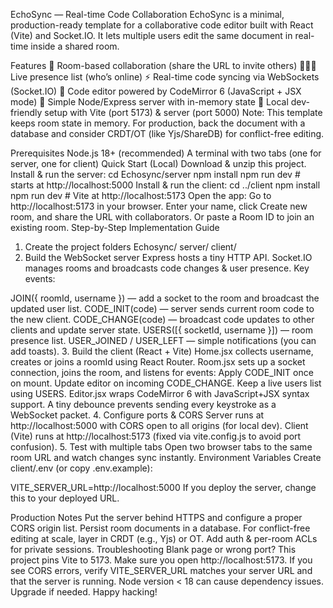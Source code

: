 EchoSync — Real-time Code Collaboration
EchoSync is a minimal, production-ready template for a collaborative code editor built with React (Vite) and Socket.IO. It lets multiple users edit the same document in real-time inside a shared room.

Features
🔗 Room-based collaboration (share the URL to invite others)
🧑‍🤝‍🧑 Live presence list (who’s online)
⚡ Real-time code syncing via WebSockets (Socket.IO)
🧩 Code editor powered by CodeMirror 6 (JavaScript + JSX mode)
🧱 Simple Node/Express server with in-memory state
🧪 Local dev-friendly setup with Vite (port 5173) & server (port 5000)
Note: This template keeps room state in memory. For production, back the document with a database and consider CRDT/OT (like Yjs/ShareDB) for conflict-free editing.

Prerequisites
Node.js 18+ (recommended)
A terminal with two tabs (one for server, one for client)
Quick Start (Local)
Download & unzip this project.
Install & run the server:
cd Echosync/server
npm install
npm run dev   # starts at http://localhost:5000
Install & run the client:
cd ../client
npm install
npm run dev   # Vite at http://localhost:5173
Open the app: Go to http://localhost:5173 in your browser.
Enter your name, click Create new room, and share the URL with collaborators.
Or paste a Room ID to join an existing room.
Step-by-Step Implementation Guide
1. Create the project folders
Echosync/
  server/
  client/
2. Build the WebSocket server
Express hosts a tiny HTTP API.
Socket.IO manages rooms and broadcasts code changes & user presence.
Key events:

JOIN({ roomId, username }) — add a socket to the room and broadcast the updated user list.
CODE_INIT(code) — server sends current room code to the new client.
CODE_CHANGE(code) — broadcast code updates to other clients and update server state.
USERS([{ socketId, username }]) — room presence list.
USER_JOINED / USER_LEFT — simple notifications (you can add toasts).
3. Build the client (React + Vite)
Home.jsx collects username, creates or joins a roomId using React Router.
Room.jsx sets up a socket connection, joins the room, and listens for events:
Apply CODE_INIT once on mount.
Update editor on incoming CODE_CHANGE.
Keep a live users list using USERS.
Editor.jsx wraps CodeMirror 6 with JavaScript+JSX syntax support.
A tiny debounce prevents sending every keystroke as a WebSocket packet.
4. Configure ports & CORS
Server runs at http://localhost:5000 with CORS open to all origins (for local dev).
Client (Vite) runs at http://localhost:5173 (fixed via vite.config.js to avoid port confusion).
5. Test with multiple tabs
Open two browser tabs to the same room URL and watch changes sync instantly.
Environment Variables
Create client/.env (or copy .env.example):

VITE_SERVER_URL=http://localhost:5000
If you deploy the server, change this to your deployed URL.

Production Notes
Put the server behind HTTPS and configure a proper CORS origin list.
Persist room documents in a database.
For conflict-free editing at scale, layer in CRDT (e.g., Yjs) or OT.
Add auth & per-room ACLs for private sessions.
Troubleshooting
Blank page or wrong port? This project pins Vite to 5173. Make sure you open http://localhost:5173.
If you see CORS errors, verify VITE_SERVER_URL matches your server URL and that the server is running.
Node version < 18 can cause dependency issues. Upgrade if needed.
Happy hacking!
